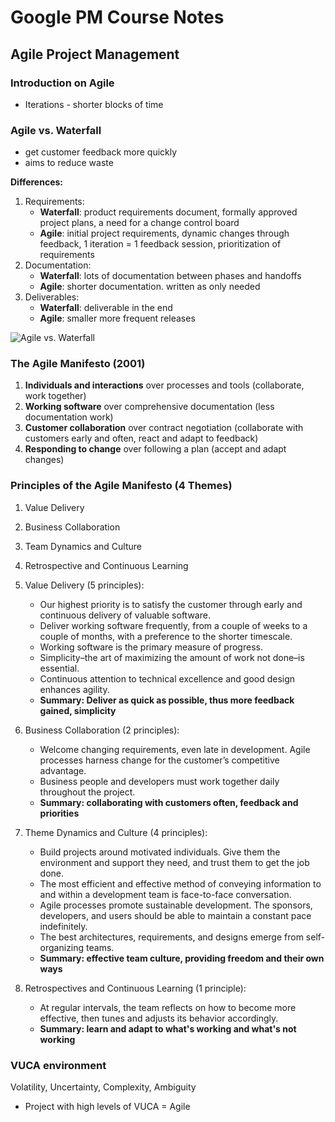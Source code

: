 # Google PM Course Notes

## Agile Project Management

### Introduction on Agile
- Iterations - shorter blocks of time

### Agile vs. Waterfall
- get customer feedback more quickly
- aims to reduce waste

**Differences:**
1. Requirements:
   -  **Waterfall**: product requirements document, formally approved project plans, a need for a change control board
   -  **Agile**: initial project requirements, dynamic changes through feedback, 1 iteration = 1 feedback session, prioritization of requirements
2. Documentation:
   - **Waterfall**: lots of documentation between phases and handoffs
   - **Agile**: shorter documentation. written as only needed
3. Deliverables:
   - **Waterfall**: deliverable in the end
   - **Agile**: smaller more frequent releases

![Agile vs. Waterfall](https://i.imgur.com/uV1ZlVZ.png)

### The Agile Manifesto (2001)
1. **Individuals and interactions** over processes and tools (collaborate, work together)
2. **Working software** over comprehensive documentation (less documentation work)
3. **Customer collaboration** over contract negotiation (collaborate with customers early and often, react and adapt to feedback)
4. **Responding to change** over following a plan (accept and adapt changes)

### Principles of the Agile Manifesto (4 Themes)
1. Value Delivery
2. Business Collaboration
3. Team Dynamics and Culture
4. Retrospective and Continuous Learning


1. Value Delivery (5 principles):
   - Our highest priority is to satisfy the customer through early and continuous delivery of valuable software.
   - Deliver working software frequently, from a couple of weeks to a couple of months, with a preference to the shorter timescale.
   - Working software is the primary measure of progress.
   - Simplicity–the art of maximizing the amount of work not done–is essential.
   - Continuous attention to technical excellence and good design enhances agility.
   - **Summary: Deliver as quick as possible, thus more feedback gained, simplicity**
2. Business Collaboration (2 principles):
   - Welcome changing requirements, even late in development. Agile processes harness change for the customer’s competitive advantage.
   - Business people and developers must work together daily throughout the project.
   - **Summary: collaborating with customers often, feedback and priorities**
3. Theme Dynamics and Culture (4 principles):
   - Build projects around motivated individuals. Give them the environment and support they need, and trust them to get the job done.
   - The most efficient and effective method of conveying information to and within a development team is face-to-face conversation.
   - Agile processes promote sustainable development. The sponsors, developers, and users should be able to maintain a constant pace indefinitely.
   - The best architectures, requirements, and designs emerge from self-organizing teams.
   - **Summary: effective team culture, providing freedom and their own ways**
4. Retrospectives and Continuous Learning (1 principle):
   - At regular intervals, the team reflects on how to become more effective, then tunes and adjusts its behavior accordingly.
   - **Summary: learn and adapt to what's working and what's not working**

### VUCA environment
Volatility, Uncertainty, Complexity, Ambiguity
- Project with high levels of VUCA = Agile

